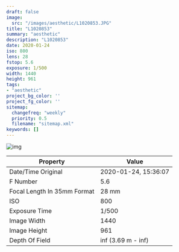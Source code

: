 ```yaml
---
draft: false
image:
  src: "/images/aesthetic/L1020853.JPG"
title: "L1020853"
summary: "aesthetic"
description: "L1020853"
date: 2020-01-24
iso: 800
lens: 28
fstop: 5.6
exposure: 1/500
width: 1440
height: 961
tags:
- "aesthetic"
project_bg_color: ''
project_fg_color: ''
sitemap:
  changefreq: "weekly"
  priority: 0.5
  filename: "sitemap.xml"
keywords: []
---
```


![img](/images/aesthetic/L1020853.JPG)


Property | Value
---------|------
Date/Time Original              | 2020-01-24, 15:36:07
F Number                        | 5.6
Focal Length In 35mm Format     | 28 mm
ISO                             | 800
Exposure Time                   | 1/500
Image Width                     | 1440
Image Height                    | 961
Depth Of Field                  | inf (3.69 m - inf)
